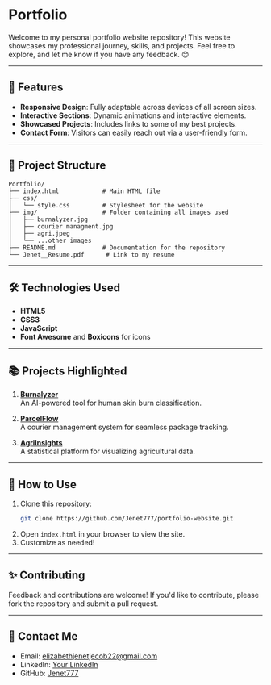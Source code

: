 

#  Portfolio

Welcome to my personal portfolio website repository! This website showcases my professional journey, skills, and projects. Feel free to explore, and let me know if you have any feedback. 😊

---

## 🚀 Features

- **Responsive Design**: Fully adaptable across devices of all screen sizes.
- **Interactive Sections**: Dynamic animations and interactive elements.
- **Showcased Projects**: Includes links to some of my best projects.
- **Contact Form**: Visitors can easily reach out via a user-friendly form.

---

## 📂 Project Structure

```
Portfolio/
├── index.html            # Main HTML file
├── css/
│   └── style.css         # Stylesheet for the website
├── img/                  # Folder containing all images used
│   ├── burnalyzer.jpg
│   ├── courier managment.jpg
│   ├── agri.jpeg
│   └── ...other images
├── README.md             # Documentation for the repository
└── Jenet__Resume.pdf      # Link to my resume
```

---


## 🛠️ Technologies Used

- **HTML5**
- **CSS3**
- **JavaScript**
- **Font Awesome** and **Boxicons** for icons

---

## 📚 Projects Highlighted

1. **[Burnalyzer](https://github.com/Jenet777/Burnalyzer-Human_Skin_Burn_classification)**  
   An AI-powered tool for human skin burn classification.
   
2. **[ParcelFlow](https://github.com/Jenet777/ParcelFlow-Courier_management)**  
   A courier management system for seamless package tracking.

3. **[AgriInsights](https://github.com/Jenet777/AgriInsights-Agriculture_Statistics_Website)**  
   A statistical platform for visualizing agricultural data.

---

## 🤝 How to Use

1. Clone this repository:
   ```bash
   git clone https://github.com/Jenet777/portfolio-website.git
   ```
2. Open `index.html` in your browser to view the site.
3. Customize as needed!

---

## ✨ Contributing

Feedback and contributions are welcome! If you'd like to contribute, please fork the repository and submit a pull request.

---

## 📧 Contact Me

- Email: [elizabethjenetjecob22@gmail.com](mailto:elizabethjenetjecob22@gmail.com)
- LinkedIn: [Your LinkedIn](https://linkedin.com/in/your-profile)
- GitHub: [Jenet777](https://github.com/Jenet777)


